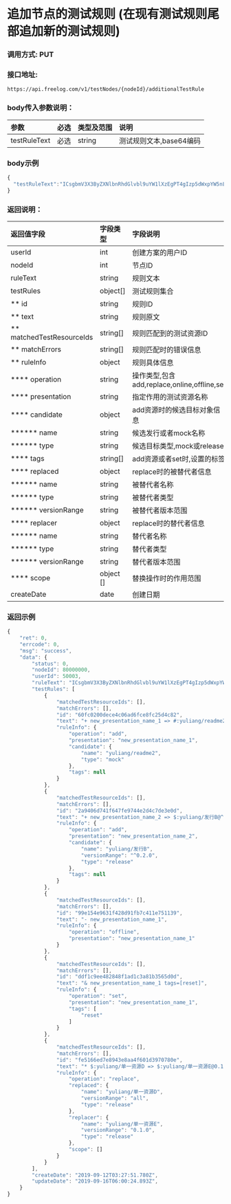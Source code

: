 # 追加节点的测试规则 (在现有测试规则尾部追加新的测试规则)

### 调用方式: PUT

### 接口地址:

```
https://api.freelog.com/v1/testNodes/{nodeId}/additionalTestRule
```

### body传入参数说明：

| 参数 | 必选 | 类型及范围 | 说明 |
| :--- | :--- | :--- | :--- |
| testRuleText | 必选 | string | 测试规则文本,base64编码  |


### body示例

```js
{
  "testRuleText":"ICsgbmV3X3ByZXNlbnRhdGlvbl9uYW1lXzEgPT4gIzp5dWxpYW5nL3JlYWRtZTIgKyBuZXdfcHJlc2VudGF0aW9uX25hbWVfMiA9PiAkOnl1bGlhbmcv5Y+R6KGMQkBeMC4yLjAgLSBuZXdfcHJlc2VudGF0aW9uX25hbWVfMSAmIG5ld19wcmVzZW50YXRpb25fbmFtZV8xIHRhZ3M9W3Jlc2V0XSAqICQ6eXVsaWFuZy/ljZXkuIDotYTmupBEID0+ICQ6eXVsaWFuZy/ljZXkuIDotYTmupBFQDAuMS4w"
}
```

### 返回说明：

| 返回值字段 | 字段类型 | 字段说明 |
| :--- | :--- | :--- |
| userId | int| 创建方案的用户ID |
| nodeId | int| 节点ID |
| ruleText|string|规则文本|
| testRules| object[]| 测试规则集合|
| ** id|string|规则ID|
| ** text|string|规则原文|
| ** matchedTestResourceIds|string[]|规则匹配到的测试资源ID|
| ** matchErrors|string[]|规则匹配时的错误信息|
| ** ruleInfo|object|规则具体信息|
| **** operation|string|操作类型,包含add,replace,online,offline,set|
| **** presentation|string|指定作用的测试资源名称|
| **** candidate | object | add资源时的候选目标对象信息 |
| ****** name | string | 候选发行或者mock名称 |
| ****** type | string | 候选目标类型,mock或release |
| **** tags | string[] | add资源或者set时,设置的标签 |
| **** replaced | object | replace时的被替代者信息  |
| ****** name | string | 被替代者名称 |
| ****** type | string | 被替代者类型 |
| ****** versionRange | string | 被替代者版本范围 |
| **** replacer | object | replace时的替代者信息  |
| ****** name | string | 替代者名称 |
| ****** type | string | 替代者类型 |
| ****** versionRange | string | 替代者版本范围 |
| **** scope | object [] | 替换操作时的作用范围 |
| createDate| date|创建日期|


### 返回示例

```js
{
    "ret": 0,
    "errcode": 0,
    "msg": "success",
    "data": {
        "status": 0,
        "nodeId": 80000000,
        "userId": 50003,
        "ruleText": "ICsgbmV3X3ByZXNlbnRhdGlvbl9uYW1lXzEgPT4gIzp5dWxpYW5nL3JlYWRtZTIgKyBuZXdfcHJlc2VudGF0aW9uX25hbWVfMiA9PiAkOnl1bGlhbmcv5Y+R6KGMQkBeMC4yLjAgLSBuZXdfcHJlc2VudGF0aW9uX25hbWVfMSAmIG5ld19wcmVzZW50YXRpb25fbmFtZV8xIHRhZ3M9W3Jlc2V0XSAqICQ6eXVsaWFuZy/ljZXkuIDotYTmupBEID0+ICQ6eXVsaWFuZy/ljZXkuIDotYTmupBFQDAuMS4w",
        "testRules": [
            {
                "matchedTestResourceIds": [],
                "matchErrors": [],
                "id": "60fc0200dece4c06ad6fce8fc25d4c82",
                "text": "+ new_presentation_name_1 => #:yuliang/readme2",
                "ruleInfo": {
                    "operation": "add",
                    "presentation": "new_presentation_name_1",
                    "candidate": {
                        "name": "yuliang/readme2",
                        "type": "mock"
                    },
                    "tags": null
                }
            },
            {
                "matchedTestResourceIds": [],
                "matchErrors": [],
                "id": "2a9406d741f647fe9744e2d4c7de3e0d",
                "text": "+ new_presentation_name_2 => $:yuliang/发行B@^0.2.0",
                "ruleInfo": {
                    "operation": "add",
                    "presentation": "new_presentation_name_2",
                    "candidate": {
                        "name": "yuliang/发行B",
                        "versionRange": "^0.2.0",
                        "type": "release"
                    },
                    "tags": null
                }
            },
            {
                "matchedTestResourceIds": [],
                "matchErrors": [],
                "id": "99e154e9631f428d91fb7c411e751139",
                "text": "- new_presentation_name_1",
                "ruleInfo": {
                    "operation": "offline",
                    "presentation": "new_presentation_name_1"
                }
            },
            {
                "matchedTestResourceIds": [],
                "matchErrors": [],
                "id": "ddf1c9ee482848f1ad1c3a81b3565d0d",
                "text": "& new_presentation_name_1 tags=[reset]",
                "ruleInfo": {
                    "operation": "set",
                    "presentation": "new_presentation_name_1",
                    "tags": [
                        "reset"
                    ]
                }
            },
            {
                "matchedTestResourceIds": [],
                "matchErrors": [],
                "id": "fe5166ed7e8943e8aa4f601d3970780e",
                "text": "* $:yuliang/单一资源D => $:yuliang/单一资源E@0.1.0",
                "ruleInfo": {
                    "operation": "replace",
                    "replaced": {
                        "name": "yuliang/单一资源D",
                        "versionRange": "all",
                        "type": "release"
                    },
                    "replacer": {
                        "name": "yuliang/单一资源E",
                        "versionRange": "0.1.0",
                        "type": "release"
                    },
                    "scope": []
                }
            }
        ],
        "createDate": "2019-09-12T03:27:51.780Z",
        "updateDate": "2019-09-16T06:00:24.893Z",
    }
}
```